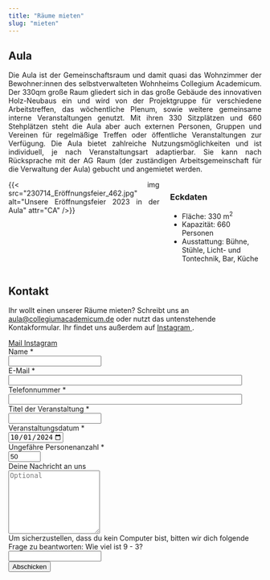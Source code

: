 ```yaml
---
title: "Räume mieten"
slug: "mieten"
---
```



<h2>Aula</h2>

<p style="text-align: justify">
Die Aula ist der Gemeinschaftsraum und damit quasi das Wohnzimmer der Bewohner:innen des selbstverwalteten Wohnheims Collegium Academicum. Der 330qm große Raum gliedert sich in das große Gebäude des innovativen Holz-Neubaus ein und wird von der Projektgruppe für verschiedene Arbeitstreffen, das wöchentliche Plenum, sowie weitere gemeinsame interne Veranstaltungen genutzt. Mit ihren 330 Sitzplätzen und 660 Stehplätzen steht die Aula aber auch externen Personen, Gruppen und Vereinen für regelmäßige Treffen oder öffentliche Veranstaltungen zur Verfügung. Die Aula bietet zahlreiche Nutzungsmöglichkeiten und ist individuell, je nach Veranstaltungsart adaptierbar. Sie kann nach Rücksprache mit der AG Raum (der zuständigen Arbeitsgemeinschaft für die Verwaltung der Aula) gebucht und angemietet werden. 
</p>

<div class="columns">
    <div class="column" style="text-align:justify">
        {{< img src="230714_Eröffnungsfeier_462.jpg" alt="Unsere Eröffnungsfeier 2023 in der Aula" attr="CA" />}}
    </div>
    <div class="column" style="text-align:left">
        <h3>Eckdaten</h3>
            <ul>
                <li>
                    Fläche: 330 m<sup>2</sup>
                </li>
                <li>
                    Kapazität: 660 Personen
                </li>
                <li>
                    Ausstattung: Bühne, Stühle, Licht- und Tontechnik, Bar, Küche
                </li>
            </ul>
    </div>
    </div>


<!-- <h2>Seminarraum</h2>

Einleitender Text zum Seminarraum (Lage, für welche Art Veranstaltungen, etc.)

<div class="columns">
    <div class="column" style="text-align:justify">
        Image here
    </div>
    <div class="column">
        <h3>Eckdaten</h3>
            <ul>
                <li>
                    Fläche: 80 m<sup>2</sup>
                </li>
                <li>
                    Ausstattung: xyz
                </li>
            </ul>
        </div>
    </div> -->


<h2>Kontakt</h2>

Ihr wollt einen unserer Räume mieten? 
Schreibt uns an <a href="mailto:aula@collegiumacademicum.de">aula@collegiumacademicum.de</a> oder nutzt das untenstehende Kontakformular. Ihr findet uns außerdem auf <a href="https://www.instagram.com/collegiumacademicum/">
        <span class="icon">
            <i class="icon-instagram"></i>
        </span>
        <span>Instagram</span>
   </a>.

<!--
<p style="text-align:left">
<a href="https://www.instagram.com/collegiumacademicum/">
        <span class="icon">
            <i class="icon-instagram"></i>
        </span>
        <span>Instagram</span>
   </a>

<a href="mailto:aula@collegiumacademicum.de">
        <span class="icon">
            <i class="icon-mail-alt"></i>
        </span>
        <span>Mail</span>
   </a>
   </p>
</p>

<p style="text-align:center">
<a href="https://www.instagram.com/collegiumacademicum/">
        <span class="icon">
            <i class="icon-instagram"></i>
        </span>
        <span>Instagram</span>
   </a>

<a href="mailto:aula@collegiumacademicum.de">
        <span class="icon">
            <i class="icon-mail-alt"></i>
        </span>
        <span>Mail</span>
   </a>
   </p>
</p>
-->
<div class="buttons is-centered">
    <a href="mailto:aula@collegiumacademicum.de" class="button is-medium is-primary">
        <span class="icon">
            <i class="icon-mail-alt"></i>
        </span>
        <span>Mail</span>
    </a>
    <a href="https://www.instagram.com/collegiumacademicum/" class="button is-medium is-primary">
        <span class="icon">
            <i class="icon-instagram"></i>
        </span>
        <span>Instagram</span>
    </a>
</div>

<!-- Kontaktformular -->
<form action="/mieten/send.php" method="post" accept-charset="utf-8">
<div class="field">
    <label class="label" for="full_name">Name *</label>
	<div class="control has-icons-left">
        <input type="text" name="full_name" value="" class="input required" maxlength="100" required/>
        <span class="icon is-small is-left">
            <i class="icon-user"></i>
        </span>
    </div>
</div>

<div class="field">
    <label class="label" for="email">E-Mail *</label>
    <div class="control has-icons-left">
        <input type="email" name="email" value="" class="input required email"
            id="email" size="55" required/>
        <span class="icon is-small is-left">
            <i class="icon-mail-alt"></i>
        </span>
    </div>
</div>

<div class="field">
    <label class="label" for="phone">Telefonnummer *</label>
    <div class="control has-icons-left">
        <input type="phone" name="phone" value="" class="input required"
            id="phone" size="55" required/>
        <span class="icon is-small is-left">
            <i class="icon-phone"></i>
        </span>
    </div>
</div>

<div class="field">
    <label class="label" for="event">Titel der Veranstaltung *</label>
    <div class="control">
        <input class="input" type="text" placeholder="" maxlength="60" name="event" required>
    </div>
</div>

<div class="field">
    <label class="label" for="age">Veranstaltungsdatum *</label>
    <div class="control">
        <input class="label" type="date" id="date" name="date" value="2024-10-01" min="2024-06-01" max="2026-12-31" required/>
    </div>
</div>

<div class="field">
    <label class="label" for="number_guests">Ungefähre Personenanzahl *</label>
    <div class="control">
        <input class="label" type="number" id="number_guests" name="number_guests" value="50" min="5" max="660" required/>
    </div>
</div>

<div class="field">
    <label class="label" for="freetext">Deine Nachricht an uns</label>
    <div class="control">
        <textarea class="textarea" maxlength="3000" rows="8" name="freetext" optional placeholder="Optional"></textarea>
    </div>
</div>
<div class="field">
    <label class="label" for="spam_protection">Um sicherzustellen, dass du kein
    Computer bist, bitten wir dich folgende Frage zu beantworten: Wie viel ist
    9 - 3? </label>
    <div class="spam_protection">
        <input class="input" type="text" placeholder="" maxlength="10" name="spam_protection">
    </div>
</div>
<div class="field">
    <div class="control">
        <label class="sr-only" for="submit"></label>
          <input type="hidden" name="language" value="de">
        <input type="submit" name="submit" value="Abschicken" class="button is-link" id="submit">
    </div>
</div>
</form>
